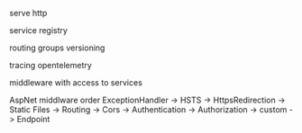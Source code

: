 serve http

service registry

routing
    groups
    versioning

tracing 
    opentelemetry
    
middleware with access to services 

AspNet middlware order 
ExceptionHandler -> HSTS -> HttpsRedirection -> Static Files -> Routing -> Cors -> Authentication -> Authorization -> custom -> Endpoint
